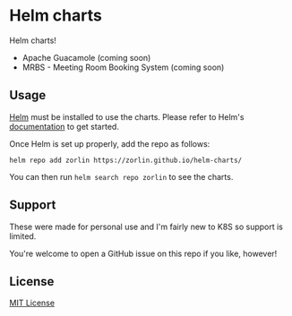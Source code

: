 # Helm charts
Helm charts!

* Apache Guacamole (coming soon)
* MRBS - Meeting Room Booking System (coming soon)

## Usage

[Helm](https://helm.sh) must be installed to use the charts.
Please refer to Helm's [documentation](https://helm.sh/docs/) to get started.

Once Helm is set up properly, add the repo as follows:

```console
helm repo add zorlin https://zorlin.github.io/helm-charts/
```

You can then run `helm search repo zorlin` to see the charts.

## Support

These were made for personal use and I'm fairly new to K8S so support is limited. 

You're welcome to open a GitHub issue on this repo if you like, however!

## License

[MIT License](./LICENSE)
